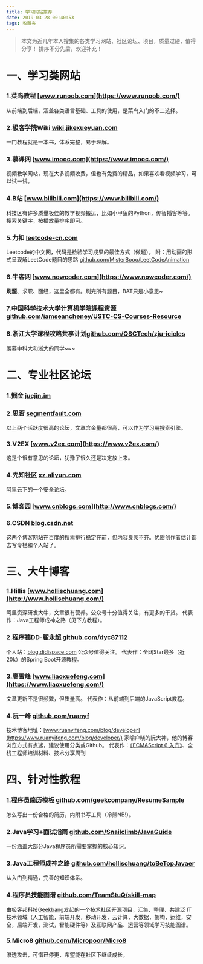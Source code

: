 ```yaml
---
title: 学习网站推荐
date: 2019-03-28 00:40:53
tags: 收藏夹
---
```

> 本文为近几年本人搜集的各类学习网站、社区论坛、项目，质量过硬，值得分享！
> 排序不分先后，欢迎补充！

<!-- more -->

# 一、学习类网站

### 1.菜鸟教程 [www.runoob.com](https://www.runoob.com/)
从前端到后端，涵盖各类语言基础、工具的使用，是菜鸟入门的不二选择。

### 2.极客学院Wiki [wiki.jikexueyuan.com](https://wiki.jikexueyuan.com/)
一门教程就是一本书，体系完整，易于理解。

### 3.慕课网 [www.imooc.com](https://www.imooc.com/)
视频教学网站，现在大多视频收费，但也有免费的精品，如果喜欢看视频学习，可以试一试。

### 4.B站 [www.bilibili.com](https://www.bilibili.com/)
科技区有许多质量极佳的教学视频搬运，比如小甲鱼的Python，传智播客等等。搜索关键字，按播放量排序即可。

### 5.力扣 [leetcode-cn.com](https://leetcode-cn.com/)
Leetcode的中文网，代码是检验学习成果的最佳方式（做题）。
附：用动画的形式呈现解LeetCode题目的思路 [github.com/MisterBooo/LeetCodeAnimation](https://github.com/MisterBooo/LeetCodeAnimation)

### 6.牛客网 [www.nowcoder.com](https://www.nowcoder.com/)
**刷题**、求职、面经，这里全都有。刷完所有题目，BAT只是小意思~

### 7.中国科学技术大学计算机学院课程资源[github.com/iamseancheney/USTC-CS-Courses-Resource](https://github.com/iamseancheney/USTC-CS-Courses-Resource)

### 8.浙江大学课程攻略共享计划[github.com/QSCTech/zju-icicles](https://github.com/QSCTech/zju-icicles)
羡慕中科大和浙大的同学~~~

# 二、专业社区论坛

### 1.掘金 [juejin.im](https://juejin.im/)

### 2.思否 [segmentfault.com](https://segmentfault.com/)
以上两个活跃度很高的论坛，文章含金量都很高，可以作为学习用搜索引擎。

### 3.V2EX [www.v2ex.com](https://www.v2ex.com/)
这是个很有意思的论坛，犹豫了很久还是决定放上来。

### 4.先知社区 [xz.aliyun.com](https://xz.aliyun.com/)
阿里云下的一个安全论坛。

### 5.博客园 [www.cnblogs.com](http://www.cnblogs.com/)

### 6.CSDN [blog.csdn.net](https://blog.csdn.net/)
这两个博客网站在百度的搜索排行稳定在前，但内容良莠不齐。优质创作者估计都去写专栏和个人站了。

# 三、大牛博客

### 1.Hillis [www.hollischuang.com](http://www.hollischuang.com/)
阿里资深研发大牛，文章很有营养。公众号十分值得关注，有更多的干货。
代表作：Java工程师成神之路（见下方教程）。

### 2.程序猿DD-翟永超 [github.com/dyc87112](https://github.com/dyc87112)
个人站：[blog.didispace.com](http://blog.didispace.com/)
公众号值得关注。
代表作：全网Star最多（近20k）的Spring Boot开源教程。

### 3.廖雪峰 [www.liaoxuefeng.com](https://www.liaoxuefeng.com/)
文章更新不是很频繁，但质量高。
代表作：从前端到后端的JavaScript教程。

### 4.阮一峰 [github.com/ruanyf](https://github.com/ruanyf)
技术博客地址：[www.ruanyifeng.com/blog/developer](https://www.ruanyifeng.com/blog/developer/)
家喻户晓的阮大神，他的博客浏览方式有点迷，建议使用分类或Github。
代表作：[《ECMAScript 6 入门》](https://es6.ruanyifeng.com/)、全栈工程师培训材料、技术分享周刊

# 四、针对性教程

### 1.程序员简历模板 [github.com/geekcompany/ResumeSample](https://github.com/geekcompany/ResumeSample)
怎么写出一份合格的简历，内附书写工具（冷熊NB!）。

### 2.Java学习+面试指南 [github.com/Snailclimb/JavaGuide](https://github.com/Snailclimb/JavaGuide)
一份涵盖大部分Java程序员所需要掌握的核心知识。

### 3.Java工程师成神之路 [github.com/hollischuang/toBeTopJavaer](https://github.com/hollischuang/toBeTopJavaer)
从入门到精通，完善的知识体系。

### 4.程序员技能图谱 [github.com/TeamStuQ/skill-map](https://github.com/TeamStuQ/skill-map)
由极客邦科技[Geekbang](https://www.geekbang.org/)发起的一个技术社区开源项目，汇集、整理、共建泛 IT 技术领域（人工智能，前端开发，移动开发，云计算，大数据，架构，运维，安全，后端开发，测试，智能硬件等）及互联网产品、运营等领域学习技能图谱。

### 5.Micro8 [github.com/Micropoor/Micro8](https://github.com/Micropoor/Micro8)
渗透攻击，可惜已停更，希望能在社区下继续成长。









